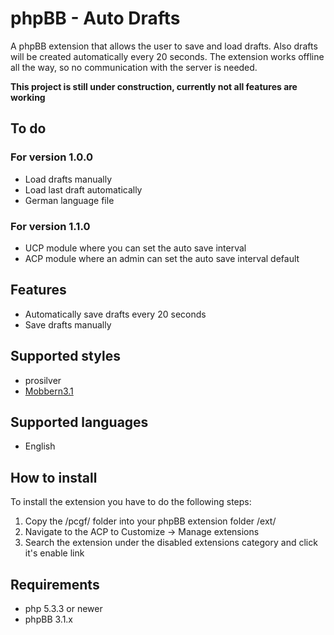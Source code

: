 # phpBB - Auto Drafts
A phpBB extension that allows the user to save and load drafts. Also drafts will be created automatically every 20 seconds. The extension works offline all the way, so no communication with the server is needed.

**This project is still under construction, currently not all features are working**

## To do
### For version 1.0.0
* Load drafts manually
* Load last draft automatically
* German language file

### For version 1.1.0
* UCP module where you can set the auto save interval
* ACP module where an admin can set the auto save interval default

## Features
* Automatically save drafts every 20 seconds
* Save drafts manually

## Supported styles
* prosilver
* [Mobbern3.1](http://www.masivotech.com/product/mobbern-phpbb3-phpbb31-responsive-theme/ "Mobbern phpBB responsive theme website")

## Supported languages
* English

## How to install
To install the extension you have to do the following steps:

1. Copy the /pcgf/ folder into your phpBB extension folder /ext/
2. Navigate to the ACP to Customize -> Manage extensions
3. Search the extension under the disabled extensions category and click it's enable link

## Requirements
* php 5.3.3 or newer
* phpBB 3.1.x